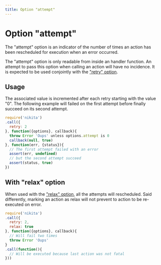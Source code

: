 ```yaml
---
title: Option "attempt"
---
```


# Option "attempt"

The "attempt" option is an indicator of the number of times an action has been rescheduled for execution when an error occurred. 

The "attempt" option is only readable from inside an handler function. An attempt to pass this option when calling an action will have no incidence. It is expected to be used conjointly with the ["retry" option](/options/retry/).

## Usage

The associated value is incremented after each retry starting with the value "0". The following example will failed on the first attempt before finally succeed on its second attempt.

```js
require('nikita')
.call({
  retry: 2
}, function({options}, callback){
  throw Error 'Oups' unless options.attempt is 0
  callback(null, true)
}, function(err, {status}){
  // The first attempt failed with an error
  assert(err, undefined)
  // but the second attempt succeed
  assert(status, true)
})
```
## With "relax" option

When used with the ["relax" option](/options/relax/), all the attempts will rescheduled. Said differently, marking an action as relax will not prevent to action to be re-executed on error.

```js
require('nikita')
.call({
  retry: 2,
  relax: true
}, function({options}, callback){
  // Will fail two times
  throw Error 'Oups'
}
.call(function(){
  // Will be executed because last action was not fatal
}))
```
